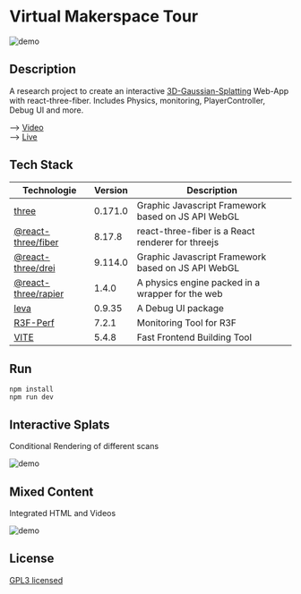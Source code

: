 # Virtual Makerspace Tour
![demo](public/assets/demo_1.gif)
## Description
A research project to create an interactive [3D-Gaussian-Splatting](https://repo-sam.inria.fr/fungraph/3d-gaussian-splatting/) Web-App with react-three-fiber. 
Includes Physics, monitoring, PlayerController, Debug UI and more.

--> [Video](https://vimeo.com/1024414563) <br>
--> [Live](https://3dgs-research.vercel.app)

## Tech Stack

| Technologie                                                       | Version | Description                                        |
|-------------------------------------------------------------------|---------|----------------------------------------------------|
| [three](https://threejs.org/)                                     | 0.171.0 | Graphic Javascript Framework based on JS API WebGL |
| [@react-three/fiber](https://github.com/pmndrs/react-three-fiber) | 8.17.8    | react-three-fiber is a React renderer for threejs  |
| [@react-three/drei](https://github.com/pmndrs/drei)               | 9.114.0    | Graphic Javascript Framework based on JS API WebGL |
| [@react-three/rapier](https://github.com/pmndrs/react-three-rapier)| 1.4.0     | A physics engine packed in a wrapper for the web  |
| [leva](https://github.com/pmndrs/leva)                            | 0.9.35     | A Debug UI package                                 |
| [R3F-Perf](https://www.npmjs.com/package/r3f-perf)                            | 7.2.1     | Monitoring Tool for R3F                |
| [VITE](https://vitejs.dev/)                                       | 5.4.8   | Fast Frontend Building Tool                        |


## Run

```
npm install
npm run dev
```

## Interactive Splats
Conditional Rendering of different scans

![demo](public/assets/demo_2.gif)

## Mixed Content
Integrated HTML and Videos

![demo](public/assets/demo_3.gif)


## License
[GPL3 licensed](LICENSE)
